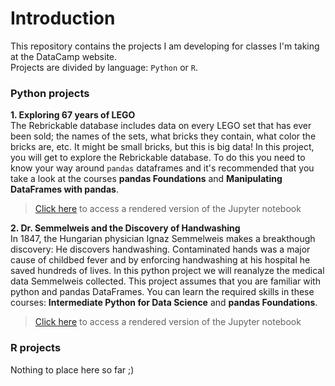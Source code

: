 # Introduction

This repository contains the projects I am developing for classes I'm taking at
the DataCamp website.<br/>
Projects are divided by language: `Python` or `R`.

### Python projects

**1. Exploring 67 years of LEGO**<br/>
The Rebrickable database includes data on every LEGO set that has ever been 
sold; the names of the sets, what bricks they contain, what color the bricks 
are, etc. It might be small bricks, but this is big data! In this project, you 
will get to explore the Rebrickable database. To do this you need to know your 
way around `pandas` dataframes and it's recommended that you take a look at the 
courses **pandas Foundations** and **Manipulating DataFrames with pandas**.

> [Click here](https://nbviewer.jupyter.org/github/pmhaddad/datacamp_projects/blob/master/python/1_exploring_67_years_of_lego/notebook.ipynb) to access a rendered version of the Jupyter notebook


**2. Dr. Semmelweis and the Discovery of Handwashing**<br/>
In 1847, the Hungarian physician Ignaz Semmelweis makes a breakthough discovery: 
He discovers handwashing. Contaminated hands was a major cause of childbed fever 
and by enforcing handwashing at his hospital he saved hundreds of lives.
In this python project we will reanalyze the medical data Semmelweis collected. 
This project assumes that you are familiar with python and pandas DataFrames. 
You can learn the required skills in these courses: **Intermediate Python for 
Data Science** and **pandas Foundations**.

> [Click here](https://nbviewer.jupyter.org/github/pmhaddad/datacamp_projects/blob/master/python/2_dr_semmelweis_handwashing_discovery/notebook.ipynb) to access a rendered version of the Jupyter notebook


### R projects

Nothing to place here so far ;) 